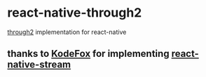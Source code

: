 # react-native-through2

[through2](https://github.com/rvagg/through2) implementation for react-native

## thanks to [KodeFox](https://github.com/kodefox) for implementing [react-native-stream](https://github.com/kodefox/react-native-stream)

